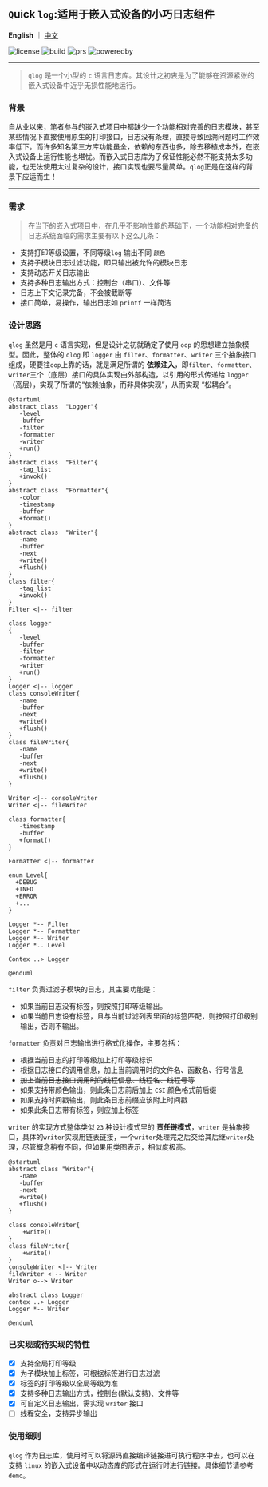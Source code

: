 ## `Q`uick `log`:适用于嵌入式设备的小巧日志组件

**English** ｜ [中文](README_ZH.md)  

![license](https://img.shields.io/badge/license-MIT-orange)
![build](https://img.shields.io/badge/build-passing-brightgreen)
![prs](https://img.shields.io/badge/PRs-welcome-brightgreen)
![poweredby](https://img.shields.io/badge/powered%20by-qufeiyan-red)

---
>`qlog` 是一个小型的 `c` 语言日志库。其设计之初衷是为了能够在资源紧张的嵌入式设备中近乎无损性能地运行。

### 背景 
自从业以来，笔者参与的嵌入式项目中都缺少一个功能相对完善的日志模块，甚至某些情况下直接使用原生的打印接口，日志没有条理，直接导致回溯问题时工作效率低下。而许多知名第三方库功能虽全，依赖的东西也多，除去移植成本外，在嵌入式设备上运行性能也堪忧。而嵌入式日志库为了保证性能必然不能支持太多功能，也无法使用太过复杂的设计，接口实现也要尽量简单。`qlog`正是在这样的背景下应运而生！  

---

### 需求

> 在当下的嵌入式项目中，在几乎不影响性能的基础下，一个功能相对完备的日志系统面临的需求主要有以下这么几条：
- 支持打印等级设置，不同等级`log` 输出不同 `颜色`
- 支持子模块日志过滤功能，即只输出被允许的模块日志
- 支持动态开关日志输出
- 支持多种日志输出方式：控制台（串口）、文件等
- 日志上下文记录完备，不会被截断等
- 接口简单，易操作，输出日志如 `printf` 一样简洁

### 设计思路

`qlog` 虽然是用 `c` 语言实现，但是设计之初就确定了使用 `oop` 的思想建立抽象模型。因此，整体的 `qlog` 即 `logger` 由 `filter`、`formatter`、`writer` 三个抽象接口组成，硬要往`oop`上靠的话，就是满足所谓的 **依赖注入**，即`filter`、`formatter`、`writer`三个（底层）接口的具体实现由外部构造，以引用的形式传递给 `logger`（高层），实现了所谓的“依赖抽象，而非具体实现”，从而实现 “松耦合”。

```plantuml
@startuml
abstract class  "Logger"{
   -level
   -buffer
   -filter
   -formatter
   -writer
   +run() 
}
abstract class  "Filter"{
   -tag_list
   +invok()
}
abstract class  "Formatter"{
   -color
   -timestamp
   -buffer
   +format()
}
abstract class  "Writer"{
   -name
   -buffer
   -next
   +write()
   +flush()
}
class filter{
   -tag_list
   +invok()
}
Filter <|-- filter

class logger
{
   -level
   -buffer
   -filter
   -formatter
   -writer
   +run() 
}
Logger <|-- logger
class consoleWriter{
   -name
   -buffer
   -next
   +write()
   +flush()
}
class fileWriter{
   -name
   -buffer
   -next
   +write()
   +flush()
}

Writer <|-- consoleWriter
Writer <|-- fileWriter

class formatter{
   -timestamp
   -buffer
   +format()
}

Formatter <|-- formatter

enum Level{
  +DEBUG
  +INFO
  +ERROR
  +...
}

Logger *-- Filter
Logger *-- Formatter
Logger *-- Writer
Logger *.. Level

Contex ..> Logger

@enduml
```

<!-- ![logger.uml](./assets/logger.png) -->

`filter` 负责过滤子模块的日志，其主要功能是：
- 如果当前日志没有标签，则按照打印等级输出。
- 如果当前日志设有标签，且与当前过滤列表里面的标签匹配，则按照打印级别输出，否则不输出。

`formatter` 负责对日志输出进行格式化操作，主要包括：
- 根据当前日志的打印等级加上打印等级标识
- 根据日志接口的调用信息，加上当前调用时的文件名、函数名、行号信息
- ~~加上当前日志接口调用时的线程信息、线程名、线程号等~~
- 如果支持带颜色输出，则此条日志前后加上 `CSI` 颜色格式前后缀
- 如果支持时间戳输出，则此条日志前缀应该附上时间戳
- 如果此条日志带有标签，则应加上标签

`writer` 的实现方式整体类似 `23` 种设计模式里的 **责任链模式**，`writer` 是抽象接口，具体的`writer`实现用链表链接，一个`writer`处理完之后交给其后继`writer`处理，尽管概念稍有不同，但如果用类图表示，相似度极高。
<!-- ![writer]() -->

```plantuml
@startuml
abstract class "Writer"{
   -name
   -buffer
   -next
   +write()
   +flush()
}

class consoleWriter{
    +write()
}
class fileWriter{
    +write()
}
consoleWriter <|-- Writer
fileWriter <|-- Writer
Writer o--> Writer

abstract class Logger
contex ..> Logger
Logger *-- Writer

@enduml
```


### 已实现或待实现的特性
- [x] 支持全局打印等级
- [x] 为子模块加上标签，可根据标签进行日志过滤
- [x] 标签的打印等级以全局等级为准
- [x] 支持多种日志输出方式，控制台(默认支持)、文件等
- [x] 可自定义日志输出，需实现 `writer` 接口
- [ ] 线程安全，支持异步输出

### 使用细则
`qlog` 作为日志库，使用时可以将源码直接编译链接进可执行程序中去，也可以在支持 `linux` 的嵌入式设备中以动态库的形式在运行时进行链接。具体细节请参考 `demo`。







